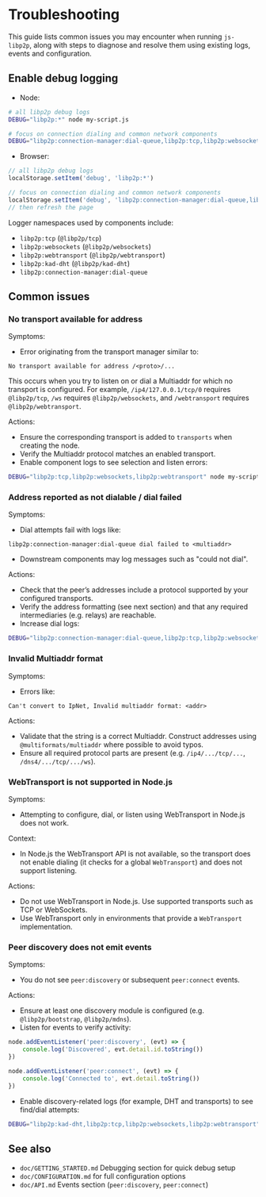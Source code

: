 # Troubleshooting

This guide lists common issues you may encounter when running `js-libp2p`, along with steps to diagnose and resolve them using existing logs, events and configuration.

## Enable debug logging

- Node:

```bash
# all libp2p debug logs
DEBUG="libp2p:*" node my-script.js

# focus on connection dialing and common network components
DEBUG="libp2p:connection-manager:dial-queue,libp2p:tcp,libp2p:websockets,libp2p:webtransport,libp2p:kad-dht" node my-script.js
```

- Browser:

```js
// all libp2p debug logs
localStorage.setItem('debug', 'libp2p:*')

// focus on connection dialing and common network components
localStorage.setItem('debug', 'libp2p:connection-manager:dial-queue,libp2p:websockets,libp2p:webtransport,libp2p:kad-dht')
// then refresh the page
```

Logger namespaces used by components include:

- `libp2p:tcp` (`@libp2p/tcp`)
- `libp2p:websockets` (`@libp2p/websockets`)
- `libp2p:webtransport` (`@libp2p/webtransport`)
- `libp2p:kad-dht` (`@libp2p/kad-dht`)
- `libp2p:connection-manager:dial-queue`

## Common issues

### No transport available for address

Symptoms:

- Error originating from the transport manager similar to:

```text
No transport available for address /<proto>/...
```

This occurs when you try to listen on or dial a Multiaddr for which no transport is configured. For example, `/ip4/127.0.0.1/tcp/0` requires `@libp2p/tcp`, `/ws` requires `@libp2p/websockets`, and `/webtransport` requires `@libp2p/webtransport`.

Actions:

- Ensure the corresponding transport is added to `transports` when creating the node.
- Verify the Multiaddr protocol matches an enabled transport.
- Enable component logs to see selection and listen errors:

```bash
DEBUG="libp2p:tcp,libp2p:websockets,libp2p:webtransport" node my-script.js
```

### Address reported as not dialable / dial failed

Symptoms:

- Dial attempts fail with logs like:

```text
libp2p:connection-manager:dial-queue dial failed to <multiaddr>
```

- Downstream components may log messages such as "could not dial".

Actions:

- Check that the peer’s addresses include a protocol supported by your configured transports.
- Verify the address formatting (see next section) and that any required intermediaries (e.g. relays) are reachable.
- Increase dial logs:

```bash
DEBUG="libp2p:connection-manager:dial-queue,libp2p:tcp,libp2p:websockets,libp2p:webtransport" node my-script.js
```

### Invalid Multiaddr format

Symptoms:

- Errors like:

```text
Can't convert to IpNet, Invalid multiaddr format: <addr>
```

Actions:

- Validate that the string is a correct Multiaddr. Construct addresses using `@multiformats/multiaddr` where possible to avoid typos.
- Ensure all required protocol parts are present (e.g. `/ip4/.../tcp/...`, `/dns4/.../tcp/.../ws`).

### WebTransport is not supported in Node.js

Symptoms:

- Attempting to configure, dial, or listen using WebTransport in Node.js does not work.

Context:

- In Node.js the WebTransport API is not available, so the transport does not enable dialing (it checks for a global `WebTransport`) and does not support listening.

Actions:

- Do not use WebTransport in Node.js. Use supported transports such as TCP or WebSockets.
- Use WebTransport only in environments that provide a `WebTransport` implementation.

### Peer discovery does not emit events

Symptoms:

- You do not see `peer:discovery` or subsequent `peer:connect` events.

Actions:

- Ensure at least one discovery module is configured (e.g. `@libp2p/bootstrap`, `@libp2p/mdns`).
- Listen for events to verify activity:

```ts
node.addEventListener('peer:discovery', (evt) => {
	console.log('Discovered', evt.detail.id.toString())
})

node.addEventListener('peer:connect', (evt) => {
	console.log('Connected to', evt.detail.toString())
})
```

- Enable discovery-related logs (for example, DHT and transports) to see find/dial attempts:

```bash
DEBUG="libp2p:kad-dht,libp2p:tcp,libp2p:websockets,libp2p:webtransport" node my-script.js
```

## See also

- `doc/GETTING_STARTED.md` Debugging section for quick debug setup
- `doc/CONFIGURATION.md` for full configuration options
- `doc/API.md` Events section (`peer:discovery`, `peer:connect`) 
